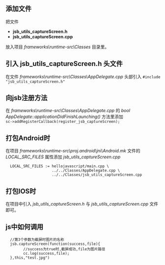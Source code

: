 添加文件
---
把文件
* **jsb_utils_captureScreen.h**
* **jsb_utils_captureScreen.cpp**

放入项目 *frameworks\runtime-src\Classes* 目录里。

引入 **jsb_utils_captureScreen.h** 头文件
---
在文件 *frameworks\runtime-src\Classes\AppDelegate.cpp* 头部引入 `#include "jsb_utils_captureScreen.h"`

向jsb注册方法
---
在 *frameworks\runtime-src\Classes\AppDelegate.cpp* 的 *bool AppDelegate::applicationDidFinishLaunching()* 方法里添加  
`sc->addRegisterCallback(register_jsb_captureScreen);`


打包Android时
---
在项目 *frameworks\runtime-src\proj.android\jni\Android.mk* 文件的 *LOCAL_SRC_FILES* 属性添加 *jsb_utils_captureScreen.cpp*

      LOCAL_SRC_FILES := hellojavascript/main.cpp \
                         ../../Classes/AppDelegate.cpp \
                         ../../Classes/jsb_utils_captureScreen.cpp 
                         
打包IOS时
---
在项目中引入 *jsb_utils_captureScreen.h* 与 *jsb_utils_captureScreen.cpp* 文件即可。

js中如何调用
---
      //第3个参数为截屏时图片的名称
      jsb.captureScreen(function(success,file){
            //success为true时,截屏成功,file为图片路径
            cc.log(success,file);
      },this,"test.jpg")
      
      
